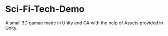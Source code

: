 # Sci-Fi-Tech-Demo
A small 3D gamae made in Unity and C# with the help of Assets provided in Unity.

